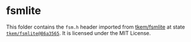 # fsmlite

This folder contains the `fsm.h` header imported from [tkem/fsmlite](https://github.com/tkem/fsmlite) at state  [`tkem/fsmlite@86a3565`](https://github.com/tkem/fsmlite/commit/86a35655a6f2725a5add1290240b1faf9228a57d).
It is licensed under the MIT License.
